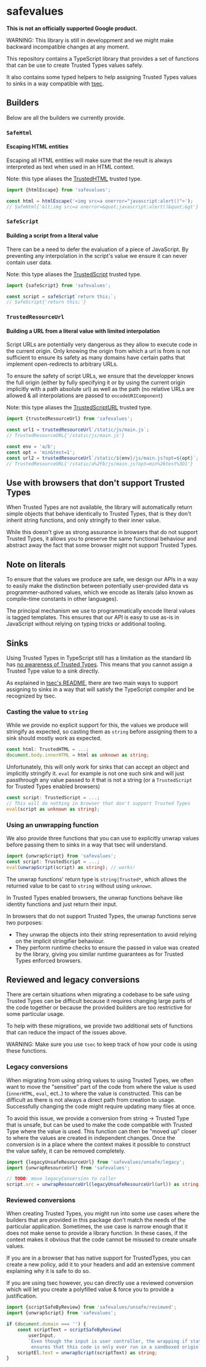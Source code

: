 # safevalues

**This is not an officially supported Google product.**

WARNING: This library is still in developpment and we might make backward
incompatible changes at any moment.

This repository contains a TypeScript library that provides a set of functions
that can be use to create Trusted Types values safely.

It also contains some typed helpers to help assigning Trusted Types values to
sinks in a way compatible with [tsec](https://github.com/googleinterns/tsec).

## Builders

Below are all the builders we currently provide.

### `SafeHtml`

#### Escaping HTML entities

Escaping all HTML entities will make sure that the result is always interpreted
as text when used in an HTML context.

Note: this type aliases the
[TrustedHTML](https://developer.mozilla.org/en-US/docs/Web/API/TrustedHTML)
trusted type.

```typescript
import {htmlEscape} from 'safevalues';

const html = htmlEscape('<img src=a onerror="javascript:alert()">');
// SafeHtml{'&lt;img src=a onerror=&quot;javascript:alert()&quot;&gt'}
```

### `SafeScript`

#### Building a script from a literal value

There can be a need to defer the evaluation of a piece of JavaScript. By
preventing any interpolation in the script's value we ensure it can never
contain user data.

Note: this type aliases the
[TrustedScript](https://developer.mozilla.org/en-US/docs/Web/API/TrustedScript)
trusted type.

```typescript
import {safeScript} from 'safevalues';

const script = safeScript`return this;`;
// SafeScript{'return this;'}
```

### `TrustedResourceUrl`

#### Building a URL from a literal value with limited interpolation

Script URLs are potentially very dangerous as they allow to execute code in the
current origin. Only knowing the origin from which a url is from is not
sufficient to ensure its safety as many domains have certain paths that
implement open-redirects to arbitrary URLs.

To ensure the safety of script URLs, we ensure that the developper knows the
full origin (either by fully specifying it or by using the current origin
implicitly with a path absolute url) as well as the path (no relative URLs are
allowed & all interpolations are passed to `encodeURIComponent`)

Note: this type aliases the
[TrustedScriptURL](https://developer.mozilla.org/en-US/docs/Web/API/TrustedScriptURL)
trusted type.

```typescript
import {trustedResourceUrl} from 'safevalues';

const url1 = trustedResourceUrl`/static/js/main.js`;
// TrustedResourceURL{'/static/js/main.js'}

const env = 'a/b';
const opt = 'min&test=1';
const url2 = trustedResourceUrl`/static/${env}/js/main.js?opt=${opt}`;
// TrustedResourceURL{'/static/a%2Fb/js/main.js?opt=min%26test%3D1'}
```

<!-- TODO: Add documentation for SafeStyle and SafeStyleSheet. -->

## Use with browsers that don't support Trusted Types

When Trusted Types are not available, the library will automatically return
simple objects that behave identically to Trusted Types, that is they don't
inherit string functions, and only stringify to their inner value.

While this doesn't give as strong assurance in browsers that do not support
Trusted Types, it allows you to preserve the same functional behaviour and
abstract away the fact that some browser might not support Trusted Types.

## Note on literals

To ensure that the values we produce are safe, we design our APIs in a way to
easily make the distinction between potentially user-provided data vs
programmer-authored values, which we encode as literals (also known as
compile-time constants in other languages).

The principal mechanism we use to programmatically encode literal values is
tagged templates. This ensures that our API is easy to use as-is in JavaScript
without relying on typing tricks or additional tooling.

## Sinks

Using Trusted Types in TypeScript still has a limitation as the standard lib has
[no awareness of Trusted Types](https://github.com/microsoft/TypeScript/issues/30024).
This means that you cannot assign a Trusted Type value to a sink directly.

As explained in
[tsec's README](https://github.com/googleinterns/tsec#trusted-type-awareness-in-tsec-rules),
there are two main ways to support assigning to sinks in a way that will satisfy
the TypeScript compiler and be recognized by tsec.

### Casting the value to `string`

While we provide no explicit support for this, the values we produce will
stringify as expected, so casting them as `string` before assigning them to a
sink should mostly work as expected.

```typescript
const html: TrustedHTML = ...;
document.body.innerHTML = html as unknown as string;
```

Unfortunately, this will only work for sinks that can accept an object and
implicitly stringify it. `eval` for example is not one such sink and will just
passthrough any value passed to it that is not a string (or a `TrustedScript`
for Trusted Types enabled browsers)

```typescript
const script: TrustedScript = ...;
// This will do nothing in browser that don't support Trusted Types
eval(script as unknown as string);
```

### Using an unwrapping function

We also provide three functions that you can use to explicitly unwrap values
before passing them to sinks in a way that tsec will understand.

```typescript
import {unwrapScript} from 'safevalues';
const script: TrustedScript = ...;
eval(unwrapScript(script) as string); // works!
```

The unwrap functions' return type is `string|Trusted*`, which allows the
returned value to be cast to `string` without using `unknown`.

In Trusted Types enabled browsers, the unwrap functions behave like identity
functions and just return their input.

In browsers that do not support Trusted Types, the unwrap functions serve two
purposes:

-   They unwrap the objects into their string representation to avoid relying on
    the implicit stringifier behaviour.
-   They perform runtime checks to ensure the passed in value was created by the
    library, giving you similar runtime guarantees as for Trusted Types enforced
    browsers.

## Reviewed and legacy conversions

There are certain situations when migrating a codebase to be safe using Trusted
Types can be difficult because it requires changing large parts of the code
together or because the provided builders are too restrictive for some
particular usage.

To help with these migrations, we provide two additional sets of functions that
can reduce the impact of the issues above.

WARNING: Make sure you use `tsec` to keep track of how your code is using these
functions.

### Legacy conversions

When migrating from using string values to using Trusted Types, we often want to
move the "sensitive" part of the code from where the value is used (`innerHTML`,
`eval`, ect..) to where the value is constructed. This can be difficult as there
is not always a direct path from creation to usage. Successfully changing the
code might require updating many files at once.

To avoid this issue, we provide a conversion from string -> Trusted Type that is
unsafe, but can be used to make the code compatible with Trusted Type where the
value is used. This function can then be "moved up" closer to where the values
are created in independent changes. Once the conversion is in a place where the
context makes it possible to construct the value safely, it can be removed
completely.

```typescript
import {legacyUnsafeResourceUrl} from 'safevalues/unsafe/legacy';
import {unwrapResourceUrl} from 'safevalues';

// TODO: move legacyConversion to caller
script.src = unwrapResourceUrl(legacyUnsafeResourceUrl(url)) as string;
```

### Reviewed conversions

When creating Trusted Types, you might run into some use cases where the
builders that are provided in this package don't match the needs of the
particular application. Sometimes, the use case is narrow enough that it does
not make sense to provide a library function. In these cases, if the context
makes it obvious that the code cannot be misused to create unsafe values.

If you are in a browser that has native support for TrustedTypes, you can create
a new policy, add it to your headers and add an extensive comment explaining why
it is safe to do so.

If you are using tsec however, you can directly use a reviewed conversion which
will let you create a polyfilled value & force you to provide a justification.

```typescript
import {scriptSafeByReview} from 'safevalues/unsafe/reviewed';
import {unwrapScript} from 'safevalues';

if (document.domain === '') {
    const scriptText = scriptSafeByReview(
        userInput,
        `Even though the input is user controller, the wrapping if statement
         ensures that this code is only ever run in a sandboxed origin`);
    scriptEl.text = unwrapScript(scriptText) as string;
}
```

